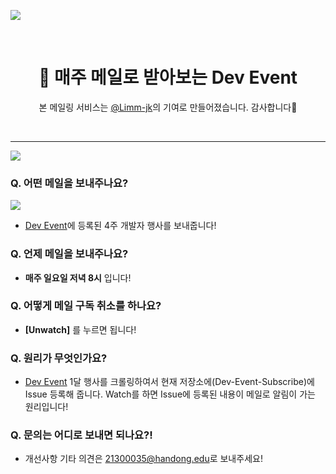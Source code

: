 ![](./static/21_02_14_1742_2.png)

<br />
<div align=center>
 <h1> 📧  매주 메일로 받아보는 Dev Event </h1>

 본 메일링 서비스는 [@Limm-jk](https://github.com/Limm-jk)의 기여로 만들어졌습니다. 감사합니다🙏
</div>
<br />

-------------

![](https://github.com/brave-people/Dev-Event-Subscribe/blob/main/static/static/faq_white.png?raw=true)

### Q. 어떤 메일을 보내주나요?

![](./static/email.png)

- [Dev Event](https://github.com/brave-people/Dev-Event)에 등록된 4주 개발자 행사를 보내줍니다!

### Q. 언제 메일을 보내주나요?

- __매주 일요일 저녁 8시__ 입니다!

### Q. 어떻게 메일 구독 취소를 하나요?

- __[Unwatch]__ 를 누르면 됩니다!

### Q. 원리가 무엇인가요?

- [Dev Event](https://github.com/brave-people/Dev-Event) 1달 행사를 크롤링하여서 현재 저장소에(Dev-Event-Subscribe)에 Issue 등록해 줍니다. Watch를 하면 Issue에 등록된 내용이 메일로 알림이 가는 원리입니다! 


### Q. 문의는 어디로 보내면 되나요?!

- 개선사항 기타 의견은 [21300035@handong.edu](https://github.com/KoEonYack)로 보내주세요!
